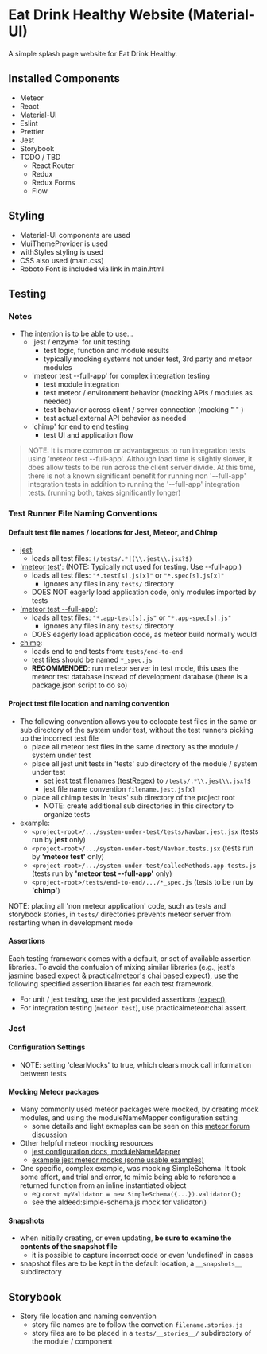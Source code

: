 # Eat Drink Healthy Website (Material-UI)

A simple splash page website for Eat Drink Healthy.

## Installed Components
* Meteor
* React
* Material-UI
* Eslint
* Prettier
* Jest
* Storybook
* TODO / TBD
    - React Router
    - Redux
    - Redux Forms
    - Flow

## Styling
* Material-UI components are used
* MuiThemeProvider is used
* withStyles styling is used
* CSS also used (main.css)
* Roboto Font is included via link in main.html

## Testing

### Notes
* The intention is to be able to use...
    + 'jest / enzyme' for unit testing
        - test logic, function and module results
        - typically mocking systems not under test, 3rd party and meteor modules
    + 'meteor test --full-app' for complex integration testing
        - test module integration
        - test meteor / environment behavior (mocking APIs / modules as needed) 
        - test behavior across client / server connection (mocking " " )
        - test actual external API behavior as needed
    + 'chimp' for end to end testing
        - test UI and application flow
    
> NOTE: It is more common or advantageous to run integration tests using 'meteor test --full-app'. Although load time is slightly slower, it does allow tests to be run across the client server divide. At this time, there is not a known significant benefit for running non '--full-app' integration tests in addition to running the '--full-app' integration tests. (running both, takes significantly longer)

### Test Runner File Naming Conventions

#### Default test file names / locations for Jest, Meteor, and Chimp
* [jest](http://facebook.github.io/jest/docs/configuration.html#testregex-string):
  - loads all test files: `(/tests/.*|(\\.jest\\.jsx?$)`
* ['meteor test'](https://guide.meteor.com/testing.html#test-modes): (NOTE: Typically not used for testing. Use --full-app.)
  - loads all test files: `"*.test[s].js[x]"` or `"*.spec[s].js[x]"`
      + ignores any files in any `tests/` directory
  - DOES NOT eagerly load application code, only modules imported by tests
* ['meteor test --full-app'](https://guide.meteor.com/testing.html#test-modes): 
  - loads all test files: `"*.app-test[s].js"` or `"*.app-spec[s].js"`
      + ignores any files in any `tests/` directory
  - DOES eagerly load application code, as meteor build normally would
* [chimp](https://chimp.readme.io/docs/command-line-options):
  - loads end to end tests from: `tests/end-to-end`
  - test files should be named `*_spec.js`
  - __RECOMMENDED__: run meteor server in test mode, this uses the meteor test database instead of development database (there is a package.json script to do so)

#### Project test file location and naming convention
 * The following convention allows you to colocate test files in the same or sub directory of the system under test, without the test runners picking up the incorrect test file
    + place all meteor test files in the same directory as the module / system under test
    + place all jest unit tests in 'tests' sub directory of the module / system under test
        - set [jest test filenames (testRegex)](http://facebook.github.io/jest/docs/configuration.html#testregex-string) to `/tests/.*\\.jest\\.jsx?$`
        - jest file name convention `filename.jest.js[x]`
    + place all chimp tests in 'tests' sub directory of the project root
        - NOTE: create additional sub directories in this directory to organize tests
 * example:
    + `<project-root>/.../system-under-test/tests/Navbar.jest.jsx` (tests run by __jest__ only)
    + `<project-root>/.../system-under-test/Navbar.tests.jsx` (tests run by __'meteor test'__ only)
    + `<project-root>/.../system-under-test/calledMethods.app-tests.js` (tests run by __'meteor test --full-app'__ only)
    + `<project-root>/tests/end-to-end/.../*_spec.js` (tests to be run by __'chimp'__)
    
  NOTE: placing all 'non meteor application' code, such as tests and storybook stories, in `tests/` directories prevents meteor server from restarting when in development mode

#### Assertions
Each testing framework comes with a default, or set of available assertion libraries. To avoid the confusion of mixing similar libraries (e.g., jest's jasmine based expect & practicalmeteor's chai based expect), use the following specified assertion libraries for each test framework.
* For unit / jest testing, use the jest provided assertions [(expect)](https://facebook.github.io/jest/docs/expect.html).
* For integration testing (`meteor test`), use practicalmeteor:chai assert.

### Jest
#### Configuration Settings
* NOTE: setting 'clearMocks' to true, which clears mock call information between tests
#### Mocking Meteor packages
* Many commonly used meteor packages were mocked, by creating mock modules, and using the moduleNameMapper configuration setting
    + some details and light exmaples can be seen on this [meteor forum discussion](https://forums.meteor.com/t/mocking-meteor-package-imports-in-jest/27780/9)
* Other helpful meteor mocking resources
    + [jest configuration docs, moduleNameMapper](http://facebook.github.io/jest/docs/configuration.html#modulenamemapper-object-string-string)
    + [example jest meteor mocks (some usable examples)](https://github.com/Astrocoders/jest-meteor-mocks)
* One specific, complex example, was mocking SimpleSchema. It took some effort, and trial and error, to mimic being able to reference a returned function from an inline instantiated object
    + eg  `const myValidator = new SimpleSchema({...}).validator();`
    + see the aldeed:simple-schema.js mock for validator() 
#### Snapshots
* when initially creating, or even updating, __be sure to examine the contents of the snapshot file__
    - it is possible to capture incorrect code or even 'undefined' in cases
* snapshot files are to be kept in the default location, a `__snapshots__` subdirectory
    
## Storybook
* Story file location and naming convention
    - story file names are to follow the convetion `filename.stories.js`
    - story files are to be placed in a `tests/__stories__/` subdirectory of the module / component      
